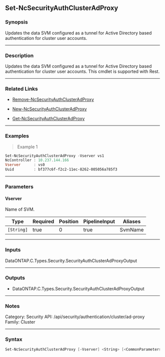 Set-NcSecurityAuthClusterAdProxy
--------------------------------

### Synopsis
Updates the data SVM configured as a tunnel for Active Directory based authentication for cluster user accounts.

---

### Description

Updates the data SVM configured as a tunnel for Active Directory based authentication for cluster user accounts. This cmdlet is supported with Rest.

---

### Related Links
* [Remove-NcSecurityAuthClusterAdProxy](Remove-NcSecurityAuthClusterAdProxy)

* [New-NcSecurityAuthClusterAdProxy](New-NcSecurityAuthClusterAdProxy)

* [Get-NcSecurityAuthClusterAdProxy](Get-NcSecurityAuthClusterAdProxy)

---

### Examples
> Example 1

```PowerShell
Set-NcSecurityAuthClusterAdProxy -Vserver vs1
NcController : 10.237.144.166
Vserver      : vs0
Uuid         : bf377c6f-f2c2-11ec-8262-005056a785f3

```

---

### Parameters
#### **Vserver**
Name of SVM.

|Type      |Required|Position|PipelineInput|Aliases|
|----------|--------|--------|-------------|-------|
|`[String]`|true    |0       |true         |SvmName|

---

### Inputs
DataONTAP.C.Types.Security.SecurityAuthClusterAdProxyOutput

---

### Outputs
* DataONTAP.C.Types.Security.SecurityAuthClusterAdProxyOutput

---

### Notes
Category: Security
API: /api/security/authentication/cluster/ad-proxy
Family: Cluster

---

### Syntax
```PowerShell
Set-NcSecurityAuthClusterAdProxy [-Vserver] <String> [<CommonParameters>]
```
